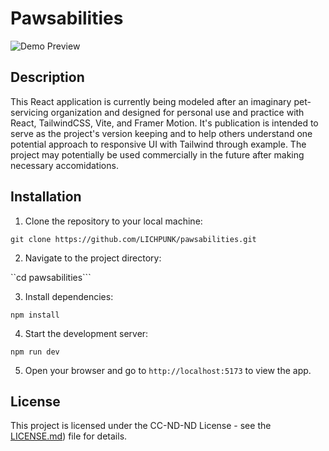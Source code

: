 # Pawsabilities

![Demo Preview](https://github.com/LICHPUNK/pawsabilities/assets/111394123/f2724c96-7d2e-420e-84b2-dde133e9b138)

## Description

This React application is currently being modeled after an imaginary pet-servicing organization and designed for personal use and practice with React, TailwindCSS, Vite, and Framer Motion. It's publication is intended to serve as the project's version keeping and to help others understand one potential approach to responsive UI with Tailwind through example. The project may potentially be used commercially in the future after making necessary accomidations.

## Installation

1. Clone the repository to your local machine:

```git clone https://github.com/LICHPUNK/pawsabilities.git```

2. Navigate to the project directory:

``cd pawsabilities```

3. Install dependencies:

```npm install```

4. Start the development server:

```npm run dev```

5. Open your browser and go to `http://localhost:5173` to view the app.

## License

This project is licensed under the CC-ND-ND License - see the [LICENSE.md](https://github.com/LICHPUNK/pawsabilities/blob/main/LICENSE.md)) file for details.





